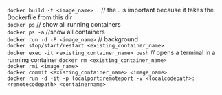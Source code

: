 `docker build -t <image_name> .` // the . is important because it takes the Dockerfile from this dir  
`docker ps` // show all running containers  
`docker ps -a` //show all containers  
`docker run -d -P <image_name>` // background  
`docker stop/start/restart <existing_container_name>`  
`docker exec -it <existing_container_name> bash` // opens a terminal in a running container
`docker rm <existing_container_name>`  
`docker rmi <image_name>`  
`docker commit <existing_container_name> <image_name>`  
`docker run -d -it -p localport:remoteport -v <localcodepath>:<remotecodepath> <containername>`  
